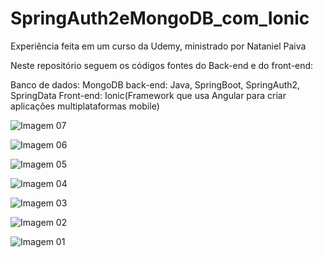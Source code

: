 # SpringAuth2eMongoDB_com_Ionic
Experiência feita em um curso da Udemy, ministrado por Nataniel Paiva


Neste repositório seguem os códigos fontes do Back-end e do front-end:

Banco de dados: MongoDB
back-end: Java, SpringBoot, SpringAuth2, SpringData
Front-end: Ionic(Framework que usa Angular para criar aplicações multiplataformas mobile)




![Imagem 07](https://image.ibb.co/mHw9pH/Captura_de_tela_de_2018_04_24_02_38_56.png)

![Imagem 06](https://image.ibb.co/iJm9pH/Captura_de_tela_de_2018_04_24_02_39_03.png)

![Imagem 05](https://image.ibb.co/c3m9pH/Captura_de_tela_de_2018_04_24_02_39_07.png)

![Imagem 04](https://image.ibb.co/fROHbx/Captura_de_tela_de_2018_04_24_02_39_46.png)

![Imagem 03](https://image.ibb.co/bu1g3c/Captura_de_tela_de_2018_04_24_02_39_49.png)

![Imagem 02](https://image.ibb.co/eqwEOc/Captura_de_tela_de_2018_04_24_02_40_00.png)

![Imagem 01](https://image.ibb.co/mAWQUH/Captura_de_tela_de_2018_04_24_02_40_11.png)





















